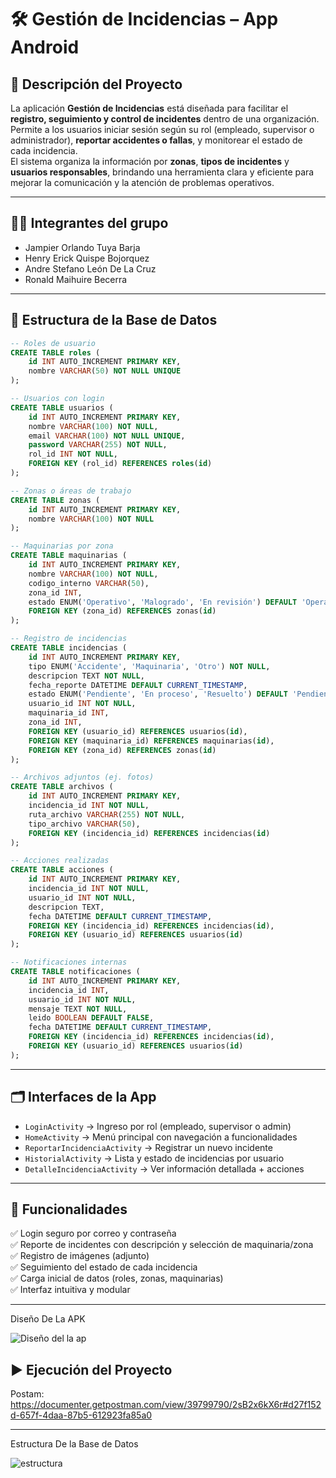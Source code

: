 
# 🛠️ Gestión de Incidencias – App Android

## 📌 Descripción del Proyecto

La aplicación **Gestión de Incidencias** está diseñada para facilitar el **registro, seguimiento y control de incidentes** dentro de una organización.  
Permite a los usuarios iniciar sesión según su rol (empleado, supervisor o administrador), **reportar accidentes o fallas**, y monitorear el estado de cada incidencia.  
El sistema organiza la información por **zonas**, **tipos de incidentes** y **usuarios responsables**, brindando una herramienta clara y eficiente para mejorar la comunicación y la atención de problemas operativos.

---

## 👨‍💻 Integrantes del grupo

- Jampier Orlando Tuya Barja  
- Henry Erick Quispe Bojorquez  
- Andre Stefano León De La Cruz  
- Ronald Maihuire Becerra

---

## 🧠 Estructura de la Base de Datos

```sql
-- Roles de usuario
CREATE TABLE roles (
    id INT AUTO_INCREMENT PRIMARY KEY,
    nombre VARCHAR(50) NOT NULL UNIQUE
);

-- Usuarios con login
CREATE TABLE usuarios (
    id INT AUTO_INCREMENT PRIMARY KEY,
    nombre VARCHAR(100) NOT NULL,
    email VARCHAR(100) NOT NULL UNIQUE,
    password VARCHAR(255) NOT NULL,
    rol_id INT NOT NULL,
    FOREIGN KEY (rol_id) REFERENCES roles(id)
);

-- Zonas o áreas de trabajo
CREATE TABLE zonas (
    id INT AUTO_INCREMENT PRIMARY KEY,
    nombre VARCHAR(100) NOT NULL
);

-- Maquinarias por zona
CREATE TABLE maquinarias (
    id INT AUTO_INCREMENT PRIMARY KEY,
    nombre VARCHAR(100) NOT NULL,
    codigo_interno VARCHAR(50),
    zona_id INT,
    estado ENUM('Operativo', 'Malogrado', 'En revisión') DEFAULT 'Operativo',
    FOREIGN KEY (zona_id) REFERENCES zonas(id)
);

-- Registro de incidencias
CREATE TABLE incidencias (
    id INT AUTO_INCREMENT PRIMARY KEY,
    tipo ENUM('Accidente', 'Maquinaria', 'Otro') NOT NULL,
    descripcion TEXT NOT NULL,
    fecha_reporte DATETIME DEFAULT CURRENT_TIMESTAMP,
    estado ENUM('Pendiente', 'En proceso', 'Resuelto') DEFAULT 'Pendiente',
    usuario_id INT NOT NULL,
    maquinaria_id INT,
    zona_id INT,
    FOREIGN KEY (usuario_id) REFERENCES usuarios(id),
    FOREIGN KEY (maquinaria_id) REFERENCES maquinarias(id),
    FOREIGN KEY (zona_id) REFERENCES zonas(id)
);

-- Archivos adjuntos (ej. fotos)
CREATE TABLE archivos (
    id INT AUTO_INCREMENT PRIMARY KEY,
    incidencia_id INT NOT NULL,
    ruta_archivo VARCHAR(255) NOT NULL,
    tipo_archivo VARCHAR(50),
    FOREIGN KEY (incidencia_id) REFERENCES incidencias(id)
);

-- Acciones realizadas
CREATE TABLE acciones (
    id INT AUTO_INCREMENT PRIMARY KEY,
    incidencia_id INT NOT NULL,
    usuario_id INT NOT NULL,
    descripcion TEXT,
    fecha DATETIME DEFAULT CURRENT_TIMESTAMP,
    FOREIGN KEY (incidencia_id) REFERENCES incidencias(id),
    FOREIGN KEY (usuario_id) REFERENCES usuarios(id)
);

-- Notificaciones internas
CREATE TABLE notificaciones (
    id INT AUTO_INCREMENT PRIMARY KEY,
    incidencia_id INT,
    usuario_id INT NOT NULL,
    mensaje TEXT NOT NULL,
    leido BOOLEAN DEFAULT FALSE,
    fecha DATETIME DEFAULT CURRENT_TIMESTAMP,
    FOREIGN KEY (incidencia_id) REFERENCES incidencias(id),
    FOREIGN KEY (usuario_id) REFERENCES usuarios(id)
);
```

---

## 🗂️ Interfaces de la App

- `LoginActivity` → Ingreso por rol (empleado, supervisor o admin)  
- `HomeActivity` → Menú principal con navegación a funcionalidades  
- `ReportarIncidenciaActivity` → Registrar un nuevo incidente  
- `HistorialActivity` → Lista y estado de incidencias por usuario  
- `DetalleIncidenciaActivity` → Ver información detallada + acciones

---

## 🚀 Funcionalidades

✅ Login seguro por correo y contraseña  
✅ Reporte de incidentes con descripción y selección de maquinaria/zona  
✅ Registro de imágenes (adjunto)  
✅ Seguimiento del estado de cada incidencia  
✅ Carga inicial de datos (roles, zonas, maquinarias)  
✅ Interfaz intuitiva y modular

---

Diseño De La APK

![Diseño del la ap](https://github.com/user-attachments/assets/a1a40c30-fa64-4031-b71b-cc1159a84f4d)

## ▶️ Ejecución del Proyecto

Postam: https://documenter.getpostman.com/view/39799790/2sB2x6kX6r#d27f152d-657f-4daa-87b5-612923fa85a0

---

Estructura De la Base de Datos 


![estructura](https://github.com/user-attachments/assets/d73f87e1-4256-4aa9-bcae-077d09e23d5d)




